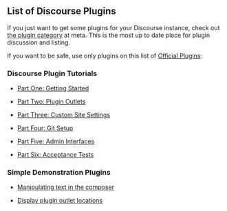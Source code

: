 
## List of Discourse Plugins

If you just want to get some plugins for your Discourse instance, check out [the plugin category](https://forum.okse.io/c/plugin) at meta. This is the most up to date place for plugin discussion and listing.

If you want to be safe, use only plugins on this list of [Official Plugins](https://github.com/discourse/discourse/blob/master/lib/plugin/metadata.rb): 

### Discourse Plugin Tutorials

* [Part One: Getting Started](https://forum.okse.io/t/beginners-guide-to-creating-discourse-plugins/30515)

* [Part Two: Plugin Outlets](https://forum.okse.io/t/beginners-guide-to-creating-discourse-plugins-part-2-plugin-outlets/31001)

* [Part Three: Custom Site Settings](https://forum.okse.io/t/beginners-guide-to-creating-discourse-plugins-part-3-custom-settings/31115)

* [Part Four: Git Setup](https://forum.okse.io/t/beginners-guide-to-creating-discourse-plugins-part-4-git-setup/31272)

* [Part Five: Admin Interfaces](https://forum.okse.io/t/beginners-guide-to-creating-discourse-plugins-part-5-admin-interfaces/31761)

* [Part Six: Acceptance Tests](https://forum.okse.io/t/beginner-s-guide-to-creating-discourse-plugins-part-6-acceptance-tests/32619)

### Simple Demonstration Plugins

- [Manipulating text in the composer](https://forum.okse.io/t/plugin-tutorial-1-how-to-manipulate-the-text-in-the-composer/10925)
 
- [Display plugin outlet locations](https://forum.okse.io/t/plugin-outlet-locations/29589)

